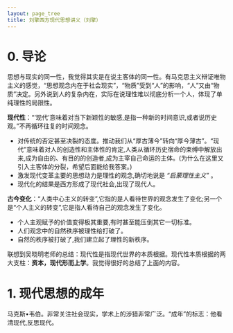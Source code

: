 ```yaml
---
layout: page_tree
title: 刘擎西方现代思想讲义（刘擎）
---
```



# 0. 导论

思想与现实的同一性，我觉得其实是在说主客体的同一性。有马克思主义辩证唯物主义的感觉，“思想观念内在于社会现实”，“物质”受到“人”的影响，“人”又由“物质”决定。另外说到人的复杂内在，实际在说理性难以彻底分析一个人，体现了单纯理性的局限性。

**现代性**：“‘现代’意味着对当下新颖性的敏感,是指一种新的时间意识,或者说历史观。”不再循环往复的时间观念。

* 对传统的否定甚至决裂的态度。推动我们从“厚古薄今”转向“厚今薄古”。“现代”意味着对人的创造性和主体性的肯定,人类从循环历史宿命的束缚中解放出来,成为自由的、有目的的创造者,成为主宰自己命运的主体。(为什么在这里又引入主客体的分裂，希望后面能给我答案。)
* 激发现代变革主要的思想动力是理性的观念,确切地说是 *“启蒙理性主义”* 。
* 现代化的结果是西方形成了现代社会,出现了现代人。

**古今变化**：“人类中心主义的转变”,它指的是人看待世界的观念发生了变化;另一个是“个人主义的转变”,它是指人看待自己的观念发生了变化。

* 个人主观赋予的价值变得极其重要,有时甚至能压倒其它一切标准。
* 人们观念中的自然秩序被理性给打破了。
* 自然的秩序被打破了,我们建立起了理性的新秩序。

联想到吴晓明老师的总结：现代性是指现代世界的本质根据。现代性本质根据的两大支柱：**资本，现代形而上学**。我觉得很好的总结了上面的内容。


# 1. 现代思想的成年

马克斯•韦伯。非常关注社会现实，学术上的涉猎非常广泛。“成年”的标志：他看清现代,反思现代。
